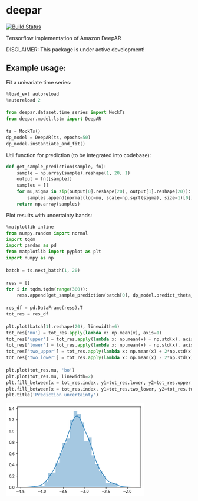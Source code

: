 # deepar

[![Build Status](https://travis-ci.com/arrigonialberto86/deepar.svg?branch=master)](https://travis-ci.com/arrigonialberto86/deepar)

Tensorflow implementation of Amazon DeepAR

DISCLAIMER: This package is under active development!

## Example usage:
Fit a univariate time series:
```python
%load_ext autoreload
%autoreload 2

from deepar.dataset.time_series import MockTs
from deepar.model.lstm import DeepAR

ts = MockTs()
dp_model = DeepAR(ts, epochs=50)
dp_model.instantiate_and_fit()
```
Util function for prediction (to be integrated into codebase):
```python
def get_sample_prediction(sample, fn):
    sample = np.array(sample).reshape(1, 20, 1)
    output = fn([sample])
    samples = []
    for mu,sigma in zip(output[0].reshape(20), output[1].reshape(20)):
        samples.append(normal(loc=mu, scale=np.sqrt(sigma), size=1)[0])
    return np.array(samples)
```

Plot results with uncertainty bands:
```python
%matplotlib inline
from numpy.random import normal
import tqdm
import pandas as pd
from matplotlib import pyplot as plt
import numpy as np

batch = ts.next_batch(1, 20)

ress = []
for i in tqdm.tqdm(range(300)):
    ress.append(get_sample_prediction(batch[0], dp_model.predict_theta_from_input))

res_df = pd.DataFrame(ress).T
tot_res = res_df

plt.plot(batch[1].reshape(20), linewidth=6)
tot_res['mu'] = tot_res.apply(lambda x: np.mean(x), axis=1)
tot_res['upper'] = tot_res.apply(lambda x: np.mean(x) + np.std(x), axis=1)
tot_res['lower'] = tot_res.apply(lambda x: np.mean(x) - np.std(x), axis=1)
tot_res['two_upper'] = tot_res.apply(lambda x: np.mean(x) + 2*np.std(x), axis=1)
tot_res['two_lower'] = tot_res.apply(lambda x: np.mean(x) - 2*np.std(x), axis=1)

plt.plot(tot_res.mu, 'bo')
plt.plot(tot_res.mu, linewidth=2)
plt.fill_between(x = tot_res.index, y1=tot_res.lower, y2=tot_res.upper, alpha=0.5)
plt.fill_between(x = tot_res.index, y1=tot_res.two_lower, y2=tot_res.two_upper, alpha=0.5)
plt.title('Prediction uncertainty')
```

![Image of gaussian](imgs/gaussian.png)
